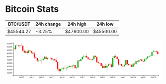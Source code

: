 # Bitcoin Stats

BTC/USDT|24h change|24h high|24h low|
|---|---|---|---|
|$45544.27|-3.25%|$47600.00|$45500.00|

<img src="./chart.svg">
